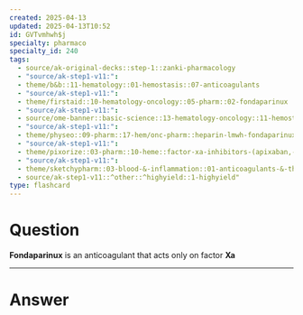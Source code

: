 ```yaml
---
created: 2025-04-13
updated: 2025-04-13T10:52
id: GVTvmhwh$j
specialty: pharmaco
specialty_id: 240
tags:
  - source/ak-original-decks::step-1::zanki-pharmacology
  - "source/ak-step1-v11:": 
  - theme/b&b::11-hematology::01-hemostasis::07-anticoagulants
  - "source/ak-step1-v11:": 
  - theme/firstaid::10-hematology-oncology::05-pharm::02-fondaparinux
  - "source/ak-step1-v11:": 
  - source/ome-banner::basic-science::13-hematology-oncology::11-hemostasis
  - "source/ak-step1-v11:": 
  - theme/physeo::09-pharm::17-hem/onc-pharm::heparin-lmwh-fondaparinux
  - "source/ak-step1-v11:": 
  - theme/pixorize::03-pharm::10-heme::factor-xa-inhibitors-(apixaban,-rivaroxaban,-edoxaban)
  - "source/ak-step1-v11:": 
  - theme/sketchypharm::03-blood-&-inflammation::01-anticoagulants-&-thrombolytics::01-heparin,-lmwh,-fondaparinux,-direct-thrombin-inhibitors,-xa-inhibitors
  - source/ak-step1-v11::^other::^highyield::1-highyield"
type: flashcard
---
```


# Question
**Fondaparinux** is an anticoagulant that acts only on factor **Xa**

---

# Answer
